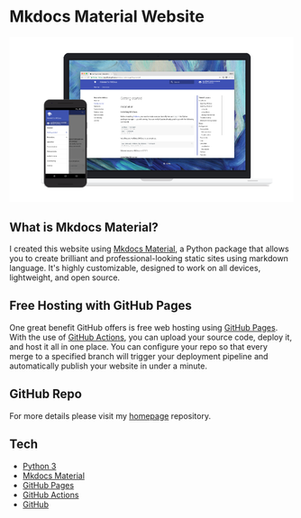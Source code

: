 # Mkdocs Material Website

![Mkdocs Material](../assets/mkdocs-material/mkdoc-material-device-examples.png)

## What is Mkdocs Material?

I created this website using [Mkdocs Material](https://squidfunk.github.io/mkdocs-material/), a Python package that allows you to create brilliant and professional-looking static sites using markdown language.  It's highly customizable, designed to work on all devices, lightweight, and open source.


## Free Hosting with GitHub Pages
One great benefit GitHub offers is free web hosting using [GitHub Pages](https://pages.github.com/).  With the use of [GitHub Actions](https://github.com/features/actions), you can upload your source code, deploy it, and host it all in one place.  You can configure your repo so that every merge to a specified branch will trigger your deployment pipeline and automatically publish your website in under a minute.


## GitHub Repo
For more details please visit my [homepage](https://github.com/luis-delatorre/homepage) repository.


## Tech

* [Python 3](https://www.python.org/)
* [Mkdocs Material](https://squidfunk.github.io/mkdocs-material/)
* [GitHub Pages](https://pages.github.com/)
* [GitHub Actions](https://github.com/features/actions)
* [GitHub](https://github.com/)